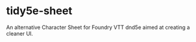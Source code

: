# tidy5e-sheet
An alternative Character Sheet for Foundry VTT dnd5e aimed at creating a cleaner UI.

